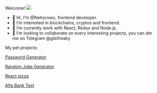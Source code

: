 Welcome!
![](https://komarev.com/ghpvc/?username=Nehorowo&color=blueviolet)

- 👋 Hi, I’m @Nehorowo, frontend developer.
- 👀 I’m interested in blockchains, cryptos and frontend.
- 🌱 I’m currently work with React, Redux and Node.js.
- 💞️ I’m looking to collaborate on every interesting projects, you can dm me on Telegram @gikifreaky

My pet projects:

[Password Generator](https://ezpassw.netlify.app)

[Random Joke Generator](https://getajoke.netlify.app)

[React pizza](https://react-pizza-shop111.herokuapp.com/)

[Alfa Bank Test](https://nehorowo.github.io/animals-react-redux/)


